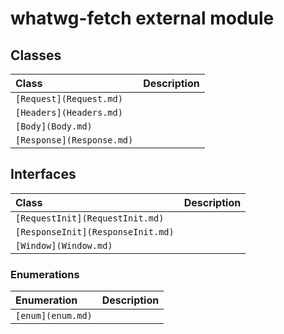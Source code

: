 # whatwg-fetch external module


## Classes

| Class	   |  Description |
|:-------------|:---------------|
| `[Request](Request.md)`     |  |
| `[Headers](Headers.md)`     |  |
| `[Body](Body.md)`     |  |
| `[Response](Response.md)`     |  |



## Interfaces

| Class	   |  Description |
|:-------------|:---------------|
| `[RequestInit](RequestInit.md)`     |   |
| `[ResponseInit](ResponseInit.md)`     |   |
| `[Window](Window.md)`     |   |



### Enumerations

| Enumeration	   | Description|
|:-----------|:------------|
|`[enum](enum.md)`     |  |

